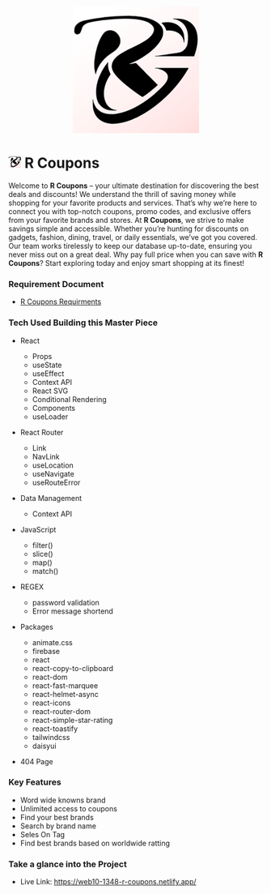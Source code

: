 <p align="center"><img src="./src/assets/favicon.png" height="250px"></p>

# <img src="./src/assets/favicon.png" height="25px"> R Coupons

Welcome to <b>R Coupons</b> – your ultimate destination for
discovering the best deals and discounts! We understand the
thrill of saving money while shopping for your favorite
products and services. That’s why we’re here to connect you
with top-notch coupons, promo codes, and exclusive offers
from your favorite brands and stores. At
<b> R Coupons</b>, we strive to make savings simple and
accessible. Whether you’re hunting for discounts on gadgets,
fashion, dining, travel, or daily essentials, we’ve got you
covered. Our team works tirelessly to keep our database
up-to-date, ensuring you never miss out on a great deal. Why
pay full price when you can save with <b>R Coupons</b>?
Start exploring today and enjoy smart shopping at its
finest!

### Requirement Document

-   <a href="https://drive.google.com/file/d/1IzvJ1mGFNFqoYRud3ZA7G4VBWadJdblk/view?usp=sharing">R Coupons Requirments</a>

### Tech Used Building this Master Piece

-   React

    -   Props
    -   useState
    -   useEffect
    -   Context API
    -   React SVG
    -   Conditional Rendering
    -   Components
    -   useLoader

-   React Router

    -   Link
    -   NavLink
    -   useLocation
    -   useNavigate
    -   useRouteError

-   Data Management

    -   Context API

-   JavaScript

    -   filter()
    -   slice()
    -   map()
    -   match()

-  REGEX

    - password validation
    - Error message shortend

-   Packages

    - animate.css
    - firebase
    - react
    - react-copy-to-clipboard
    - react-dom
    - react-fast-marquee
    - react-helmet-async
    - react-icons
    - react-router-dom
    - react-simple-star-rating
    - react-toastify
    - tailwindcss
    - daisyui

-   404 Page

### Key Features

-   Word wide knowns brand
-   Unlimited access to coupons
-   Find your best brands
-   Search by brand name
-   Seles On Tag
-   Find best brands based on worldwide ratting

### Take a glance into the Project

-   Live Link: <https://web10-1348-r-coupons.netlify.app/>
